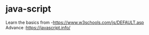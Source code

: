 # java-script
Learn the basics from -https://www.w3schools.com/js/DEFAULT.asp
Advance :https://javascript.info/
